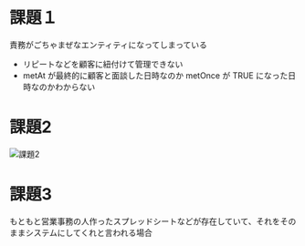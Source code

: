 # 課題１

責務がごちゃまぜなエンティティになってしまっている
* リピートなどを顧客に紐付けて管理できない
* metAt が最終的に顧客と面談した日時なのか metOnce が TRUE になった日時なのかわからない

# 課題2

![課題2](https://lucid.app/publicSegments/view/709cd283-7a68-47bf-bec3-7b48e86b4e94/image.png)

# 課題3

もともと営業事務の人作ったスプレッドシートなどが存在していて、それをそのままシステムにしてくれと言われる場合
